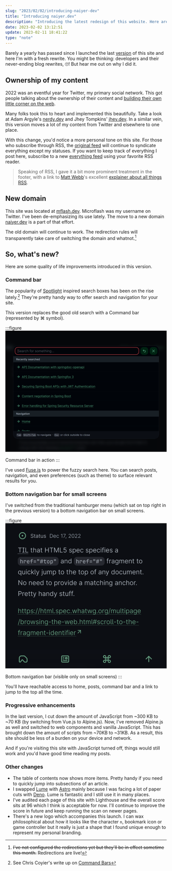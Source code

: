 ```yaml
---
slug: "2023/02/02/introducing-naiyer-dev"
title: "Introducing naiyer.dev"
description: "Introducing the latest redesign of this website. Here are the motivations for the revamp, some website metrics and comparison with the old version, and the interesting ‘behind the scenes’ changes."
date: 2023-02-02 13:12:51
update: 2023-02-11 18:41:22
type: "note"
---
```


Barely a yearly has passed since I launched the last [version](/post/2022/07/13/microflash-version-2/) of this site and here I'm with a fresh rewrite. You might be thinking: developers and their never-ending blog rewrites, 🙄! But hear me out on why I did it.

## Ownership of my content

2022 was an eventful year for Twitter, my primary social network. This got people talking about the ownership of their content and [building their own little corner on the web](https://www.theverge.com/23513418/bring-back-personal-blogging). 

Many folks took this to heart and implemented this beautifully. Take a look at Adam Argyle's [nerdy.dev](https://nerdy.dev) and Jhey Tompkins' [jhey.dev](https://jhey.dev). In a similar vein, this version moves a lot of my content from Twitter and elsewhere to one place.

With this change, you'd notice a more personal tone on this site. For those who subscribe through RSS, the [original feed](/feed.xml) will continue to syndicate everything except my statuses. If you want to keep track of everything I post here, subscribe to a new [everything feed](/all.xml) using your favorite RSS reader.

> Speaking of RSS, I gave it a bit more prominent treatment in the footer, with a link to [Matt Webb](https://interconnected.org/home/)'s excellent [explainer about all things RSS](https://aboutfeeds.com/).

## New domain

This site was located at [mflash.dev](https://mflash.dev). Microflash was my username on Twitter. I've been de-emphasizing its use lately. The move to a new domain [naiyer.dev](https://naiyer.dev) is a part of that effort.

The old domain will continue to work. The redirection rules will transparently take care of switching the domain and whatnot.[^1]

[^1]: ~~I've not configured the redirections yet but they'll be in effect sometime this month.~~ Redirections are live!

## So, what's new?

Here are some quality of life improvements introduced in this version.

### Command bar

The popularity of [Spotlight](https://en.wikipedia.org/wiki/Spotlight_(Apple)) inspired search boxes has been on the rise lately.[^2] They're pretty handy way to offer search and navigation for your site.

[^2]: See Chris Coyier's write up on [Command Bars](https://chriscoyier.net/2022/12/18/command-bars/)

This version replaces the good old search with a Command bar (represented by &#8984; symbol).

:::figure
![Command bar with search box](./images/2023-02-02-13-12-51-introducing-naiyer-dev-01.png)

Command bar in action
:::

I've used [Fuse.js](https://fusejs.io/) to power the fuzzy search here. You can search posts, navigation, and even preferences (such as theme) to surface relevant results for you.

### Bottom navigation bar for small screens

I've switched from the traditional hamburger menu (which sat on top right in the previous version) to a bottom navigation bar on small screens.

:::figure
![Bottom navigation bar](./images/2023-02-02-13-12-51-introducing-naiyer-dev-02.png)

Bottom navigation bar (visible only on small screens)
:::

You'll have reachable access to home, posts, command bar and a link to jump to the top all the time.

### Progressive enhancements

In the last version, I cut down the amount of JavaScript from ~300 KB to ~70 KB (by switching from Vue.js to Alpine.js). Now, I've removed Alpine.js as well and switched to web components and vanilla JavaScript. This has brought down the amount of scripts from ~70KB to ~31KB. As a result, this site should be less of a burden on your device and network.

And if you're visiting this site with JavaScript turned off, things would still work and you'd have good time reading my posts.

### Other changes

- The table of contents now shows more items. Pretty handy if you need to quickly jump into subsections of an article.
- I swapped [Lume](https://lume.land) with [Astro](https://astro.build) mainly because I was facing a lot of paper cuts with [Deno](https://deno.land). Lume is fantastic and I still use it in many places.
- I've audited each page of this site with Lighthouse and the overall score sits at 96 which I think is acceptable for now. I'll continue to improve the score in future and keep running the scan on newer pages.
- There's a new logo which accompanies this launch. I can wax philosophical about how it looks like the character `n`, bookmark icon or game controller but it really is just a shape that I found unique enough to represent my personal branding.
